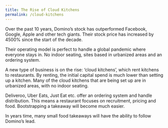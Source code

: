 ```yaml
---
title: The Rise of Cloud Kitchens
permalink: /cloud-kitchens
---
```


Over the past 10 years, Domino’s stock has outperformed Facebook, Google, Apple and other tech giants. Their stock price has increased by 4500% since the start of the decade.

Their operating model is perfect to handle a global pandemic where everyone stays in. No indoor seating, sites based in urbanized areas and an ordering system. 

A new type of business is on the rise: ‘cloud kitchens’, which rent kitchens to restaurants. By renting, the initial capital spend is much lower than setting up a kitchen. Many of the cloud kitchens that are being set up are in urbanized areas, with no indoor seating. 

Deliveroo, Uber Eats, Just Eat etc. offer an ordering system and handle distribution. This means a restaurant focuses on recruitment, pricing and food. Bootstrapping a takeaway will become much easier.

In years time, many small food takeaways will have the ability to follow Domino’s lead. 